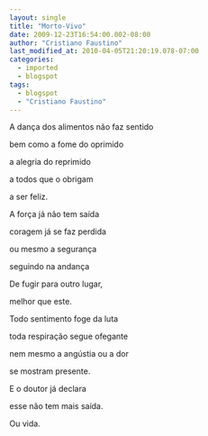 ```yaml
---
layout: single
title: "Morto-Vivo"
date: 2009-12-23T16:54:00.002-08:00
author: "Cristiano Faustino"
last_modified_at: 2010-04-05T21:20:19.078-07:00
categories:
  - imported
  - blogspot
tags:
  - blogspot
  - "Cristiano Faustino"
---
```


A dança dos alimentos não faz sentido



bem como a fome do oprimido



a alegria do reprimido



a todos que o obrigam



a ser feliz.







A força já não tem saída



coragem já se faz perdida



ou mesmo a segurança



seguindo na andança



De fugir para outro lugar,



melhor que este.







Todo sentimento foge da luta



toda respiração segue ofegante



nem mesmo a angústia ou a dor



se mostram presente.



E o doutor já declara



esse não tem mais saída.



Ou vida.
